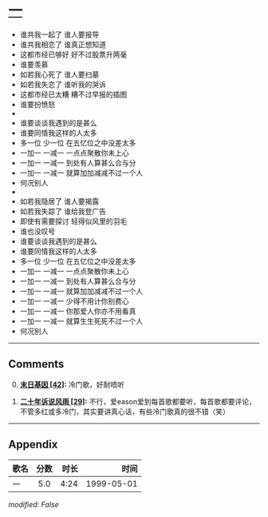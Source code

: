 # [一](https://music.163.com/song?id=26075142)

* 谁共我一起了 谁人要报导
* 谁共我相恋了 谁真正想知道
* 这都市经已够好 好不过股票升两毫
* 谁要羡慕
* 如若我心死了 谁人要扫墓
* 如若我失恋了 谁听我的哭诉
* 这都市经已太糟 糟不过早报的插图
* 谁要扮愤怒
* 
* 谁要谈谈我遇到的是甚么
* 谁要同情我这样的人太多
* 多一位 少一位 在五忆位之中没差太多
* 一加一 一减一 一点点聚散你未上心
* 一加一 一减一 到处有人算甚么合与分
* 一加一 一减一 就算加加减减不过一个人
* 何况别人
* 
* 如若我隐居了 谁人要揭露
* 如若我失踪了 谁给我登广告
* 即使有需要探讨 轻得似风里的羽毛
* 谁也没叹号
* 谁要谈谈我遇到的是甚么
* 谁要同情我这样的人太多
* 多一位 少一位 在五忆位之中没差太多
* 一加一 一减一 一点点聚散你未上心
* 一加一 一减一 到处有人算甚么合与分
* 一加一 一减一 就算加加减减不过一个人
* 一加一 一减一 少得不用计你别费心
* 一加一 一减一 你那爱人你亦不用看真
* 一加一 一减一 就算生生死死不过一个人
* 何况别人


---

## Comments
0. **[末日基因 \[42\]](https://music.163.com/#/user/home?id=16164448):** 冷门歌，好耐唔听

1. **[二十年诉说风雨 \[29\]](https://music.163.com/#/user/home?id=39428408):** 不行，爱eason爱到每首歌都要听，每首歌都要评论，不管多红或多冷门，其实要讲真心话，有些冷门歌真的很不错（笑）



---

## Appendix

|歌名|分数|时长|时间|
|:---|:---:|---:|---:|
|一|5.0|4:24|1999-05-01

*modified: False*